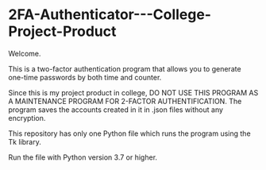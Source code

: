 # 2FA-Authenticator---College-Project-Product

Welcome. 

This is a two-factor authentication program that allows you to generate one-time passwords by both time and counter.

Since this is my project product in college, DO NOT USE THIS PROGRAM AS A MAINTENANCE PROGRAM FOR 2-FACTOR AUTHENTIFICATION. The program saves the accounts created in it in .json files without any encryption.

This repository has only one Python file which runs the program using the Tk library.

Run the file with Python version 3.7 or higher.
